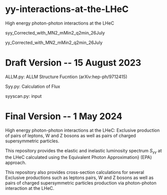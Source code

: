 # yy-interactions-at-the-LHeC

High energy photon-photon interactions at the LHeC


syy_Corrected_with_MN2_mMin2_q2min_26July

yy_Corrected_with_MN2_mMin2_q2min_26July


# Draft Version -- 15 August 2023

ALLM.py: ALLM Structure Fucntion (arXiv:hep-ph/9712415)

Syy.py: Calculation of Flux

syyscan.py: input



# Final Version -- 1 May 2024

High energy photon-photon interactions at the LHeC: Exclusive production of pairs of leptons, W and Z bosons as well as
pairs of charged supersymmetric particles. 


This repository provides the elastic and inelastic luminosity spectrum $S_{\gamma\gamma}$ at the LHeC calculated 
using the Equivalent Photon Approximation} (EPA) approach. 


This repository also provides cross-section calculations for several Exclusive productions such as leptons pairs, W and Z bosons as well as
pairs of charged supersymmetric particles production via photon-photon interaction at the LHeC.
